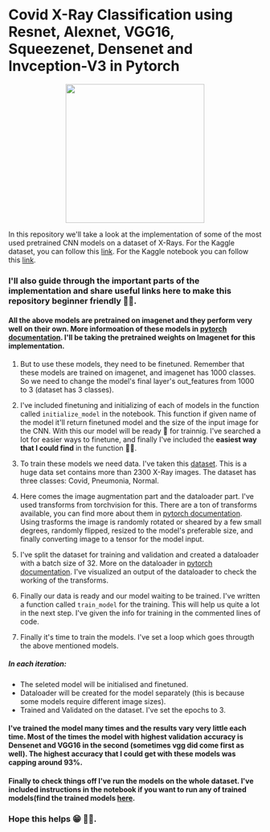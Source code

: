 # Covid X-Ray Classification using Resnet, Alexnet, VGG16, Squeezenet, Densenet and Invception-V3 in Pytorch 
<p align="middle"><img width="276.5" src="https://media-thumbs.golden.com/OLqzmrmwAzY1P7Sl29k2T9WjJdM=/200x200/smart/golden-storage-production.s3.amazonaws.com/topic_images/e08914afa10a4179893eeb07cb5e4713.png" /></p>

In this repository we'll take a look at the implementation of some of the most used pretrained CNN models on a dataset of X-Rays. 
For the Kaggle dataset, you can follow this [link](https://www.kaggle.com/amanullahasraf/covid19-pneumonia-normal-chest-xray-pa-dataset). For the Kaggle notebook you can follow this [link](https://www.kaggle.com/pawanvalluri/covid-xray-classification-with-multiple-cnn-models).
### I'll also guide through the important parts of the implementation and share useful links here to make this repository beginner friendly 👍🏻. 

#### All the above models are pretrained on imagenet and they perform very well on their own. More informoation of these models in [pytorch documentation](https://pytorch.org/vision/stable/models.html). I'll be taking the pretrained weights on Imagenet for this implementation.

1. But to use these models, they need to be finetuned. Remember that these models are trained on imagenet, and imagenet has 1000 classes. So we need to change the model's final layer's out_features from 1000 to 3 (dataset has 3 classes). 

2. I've included finetuning and initializing of each of models in the function called `initialize_model` in the notebook. This function if given name of the model it'll return finetuned model and the size of the input image for the CNN. With this our model will be ready 🥧 for trainnig. I've searched a lot for easier ways to finetune, and finally I've included the **easiest way that I could find** in the function 👍🏻.  

3. To train these models we need data. I've taken this [dataset](https://www.kaggle.com/amanullahasraf/covid19-pneumonia-normal-chest-xray-pa-dataset). This is a huge data set contains more than 2300 X-Ray images. The dataset has three classes: Covid, Pneumonia, Normal. 

4. Here comes the image augmentation part and the dataloader part. I've used transforms from torchvision for this. There are a ton of transforms available, you can find more about them in [pytorch documentation](https://pytorch.org/vision/stable/transforms.html). Using trasforms the image is randomly rotated or sheared by a few small degrees, randomly flipped, resized to the model's preferable size, and finally converting image to a tensor for the model input. 

5. I've split the dataset for training and validation and created a dataloader with  a batch size of 32. More on the dataloader in [pytorch documentation](https://pytorch.org/docs/stable/data.html#torch.utils.data.DataLoader). I've visualized an output of the dataloader to check the working of the transforms.

6. Finally our data is ready and our model waiting to be trained. I've written a function called `train_model` for the training. This will help us quite a lot in the next step. I've given the info for training in the commented lines of code.

7. Finally it's time to train the models. I've set a loop which goes througth the above mentioned models. 

##### In each iteration:
- The seleted model will be initialised and finetuned.
- Dataloader will be created for the model separately (this is because some models require different image sizes).
- Trained and Validated on the dataset. I've set the epochs to 3.
#### I've trained the model many times and the results vary very little each time. Most of the times the model with highest validation accuracy is Densenet and VGG16 in the second (sometimes vgg did come first as well). The highest accuracy that I could get with these models was capping around 93%.
#### Finally to check things off I've run the models on the whole dataset. I've included instructions in the notebook if you want to run any of trained models(find the trained models [here](https://www.kaggle.com/pawanvalluri/covid-xray-classification-with-multiple-cnn-models/output).
### Hope this helps 😁 👍🏻.
